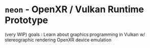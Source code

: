 # `neon` - OpenXR / Vulkan Runtime Prototype
(very WIP)
goals : 
Learn about graphics programming in Vulkan w/ stereographic rendering
OpenXR device emulation